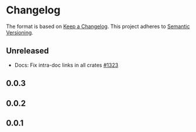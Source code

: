 # Changelog

The format is based on [Keep a Changelog](https://keepachangelog.com/en/1.0.0/). This project adheres to [Semantic Versioning](https://semver.org/spec/v2.0.0.html).

## Unreleased
- Docs: Fix intra-doc links in all crates [#1323](https://github.com/holochain/holochain/pull/1323)

## 0.0.3

## 0.0.2

## 0.0.1
